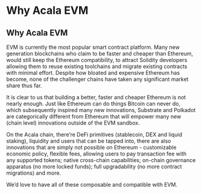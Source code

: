 # Why Acala EVM

## Why Acala EVM

EVM is currently the most popular smart contract platform. Many new generation blockchains who claim to be faster and cheaper than Ethereum, would still keep the Ethereum compatibility, to attract Solidity developers allowing them to reuse existing toolchains and migrate existing contracts with minimal effort. Despite how bloated and expensive Ethereum has become, none of the challenger chains have taken any significant market share thus far.

It is clear to us that building a better, faster and cheaper Ethereum is not nearly enough. Just like Ethereum can do things Bitcoin can never do, which subsequently inspired many new innovations, Substrate and Polkadot are categorically different from Ethereum that will empower many new \(chain level\) innovations outside of the EVM sandbox.

On the Acala chain, there’re DeFi primitives \(stablecoin, DEX and liquid staking\), liquidity and users that can be tapped into, there are also innovations that are simply not possible on Ethereum - customizable economic policy, flexible fees, allowing users to pay transaction fee with any supported tokens; native cross-chain capabilities; on-chain governance apparatus \(no more locked funds\); full upgradability \(no more contract migrations\) and more.

We’d love to have all of these composable and compatible with EVM.

